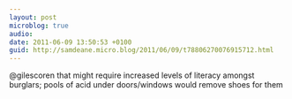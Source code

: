 ```yaml
---
layout: post
microblog: true
audio: 
date: 2011-06-09 13:50:53 +0100
guid: http://samdeane.micro.blog/2011/06/09/t78806270076915712.html
---
```

@gilescoren that might require increased levels of literacy amongst burglars; pools of acid under doors/windows would remove shoes for them

